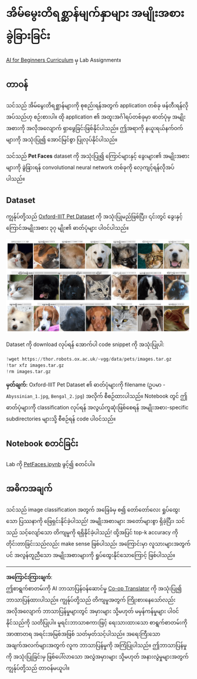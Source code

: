 <!--
CO_OP_TRANSLATOR_METADATA:
{
  "original_hash": "b70fcf7fcee862990f848c679090943f",
  "translation_date": "2025-10-03T14:58:29+00:00",
  "source_file": "lessons/4-ComputerVision/07-ConvNets/lab/README.md",
  "language_code": "my"
}
-->
# အိမ်မွေးတိရစ္ဆာန်မျက်နှာများ အမျိုးအစားခွဲခြားခြင်း

[AI for Beginners Curriculum](https://github.com/microsoft/ai-for-beginners) မှ Lab Assignment။

## တာဝန်

သင်သည် အိမ်မွေးတိရစ္ဆာန်များကို စုစည်းရန်အတွက် application တစ်ခု ဖန်တီးရန်လိုအပ်သည်ဟု စဉ်းစားပါ။ ထို application ၏ အထူးအင်္ဂါရပ်တစ်ခုမှာ ဓာတ်ပုံမှ အမျိုးအစားကို အလိုအလျောက် ရှာဖွေခြင်းဖြစ်နိုင်ပါသည်။ ဤအရာကို နယူးရယ်နက်ဝက်များကို အသုံးပြု၍ အောင်မြင်စွာ ပြုလုပ်နိုင်ပါသည်။

သင်သည် **Pet Faces** dataset ကို အသုံးပြု၍ ကြောင်များနှင့် ခွေးများ၏ အမျိုးအစားများကို ခွဲခြားရန် convolutional neural network တစ်ခုကို လေ့ကျင့်ရန်လိုအပ်ပါသည်။

## Dataset

ကျွန်ုပ်တို့သည် [Oxford-IIIT Pet Dataset](https://www.robots.ox.ac.uk/~vgg/data/pets/) ကို အသုံးပြုမည်ဖြစ်ပြီး၊ ၎င်းတွင် ခွေးနှင့် ကြောင်အမျိုးအစား ၃၇ မျိုး၏ ဓာတ်ပုံများ ပါဝင်ပါသည်။

![ကျွန်ုပ်တို့ကို ကိုင်တွယ်ရမည့် Dataset](../../../../../../translated_images/data.50b2a9d5484bdbf0f52f5765b381cec9efe2bd296a98f007f90bedb6ac67f2a8.my.png)

Dataset ကို download လုပ်ရန် အောက်ပါ code snippet ကို အသုံးပြုပါ:

```python
!wget https://thor.robots.ox.ac.uk/~vgg/data/pets/images.tar.gz
!tar xfz images.tar.gz
!rm images.tar.gz
```

**မှတ်ချက်:** Oxford-IIIT Pet Dataset ၏ ဓာတ်ပုံများကို filename (ဥပမာ - `Abyssinian_1.jpg`, `Bengal_2.jpg`) အလိုက် စီစဉ်ထားပါသည်။ Notebook တွင် ဤဓာတ်ပုံများကို classification လုပ်ရန် အလွယ်ကူဆုံးဖြစ်စေရန် အမျိုးအစား-specific subdirectories များသို့ စီစဉ်ရန် code ပါဝင်သည်။

## Notebook စတင်ခြင်း

Lab ကို [PetFaces.ipynb](PetFaces.ipynb) ဖွင့်၍ စတင်ပါ။

## အဓိကအချက်

သင်သည် image classification အတွက် အခြေခံမှ စ၍ တော်တော်လေး ရှုပ်ထွေးသော ပြဿနာကို ဖြေရှင်းနိုင်ခဲ့ပါသည်! အမျိုးအစားများ အတော်များစွာ ရှိခဲ့ပြီး၊ သင်သည် သင့်လျော်သော တိကျမှုကို ရရှိနိုင်ခဲ့ပါသည်! ထို့အပြင် top-k accuracy ကို တိုင်းတာခြင်းသည်လည်း make sense ဖြစ်ပါသည်၊ အကြောင်းမှာ လူသားများအတွက်ပင် အလွန်တူညီသော အမျိုးအစားများကို ရှုပ်ထွေးနိုင်သောကြောင့် ဖြစ်ပါသည်။

---

**အကြောင်းကြားချက်**:  
ဤစာရွက်စာတမ်းကို AI ဘာသာပြန်ဝန်ဆောင်မှု [Co-op Translator](https://github.com/Azure/co-op-translator) ကို အသုံးပြု၍ ဘာသာပြန်ထားပါသည်။ ကျွန်ုပ်တို့သည် တိကျမှုအတွက် ကြိုးစားနေသော်လည်း အလိုအလျောက် ဘာသာပြန်မှုများတွင် အမှားများ သို့မဟုတ် မမှန်ကန်မှုများ ပါဝင်နိုင်သည်ကို သတိပြုပါ။ မူရင်းဘာသာစကားဖြင့် ရေးသားထားသော စာရွက်စာတမ်းကို အာဏာတရ အရင်းအမြစ်အဖြစ် သတ်မှတ်သင့်ပါသည်။ အရေးကြီးသော အချက်အလက်များအတွက် လူက ဘာသာပြန်မှုကို အကြံပြုပါသည်။ ဤဘာသာပြန်မှုကို အသုံးပြုခြင်းမှ ဖြစ်ပေါ်လာသော အလွဲအမှားများ သို့မဟုတ် အနားလွဲမှုများအတွက် ကျွန်ုပ်တို့သည် တာဝန်မယူပါ။